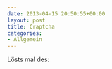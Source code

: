 ```yaml
---
date: 2013-04-15 20:50:55+00:00
layout: post
title: Craptcha
categories:
- Allgemein
---
```


Lösts mal des:


